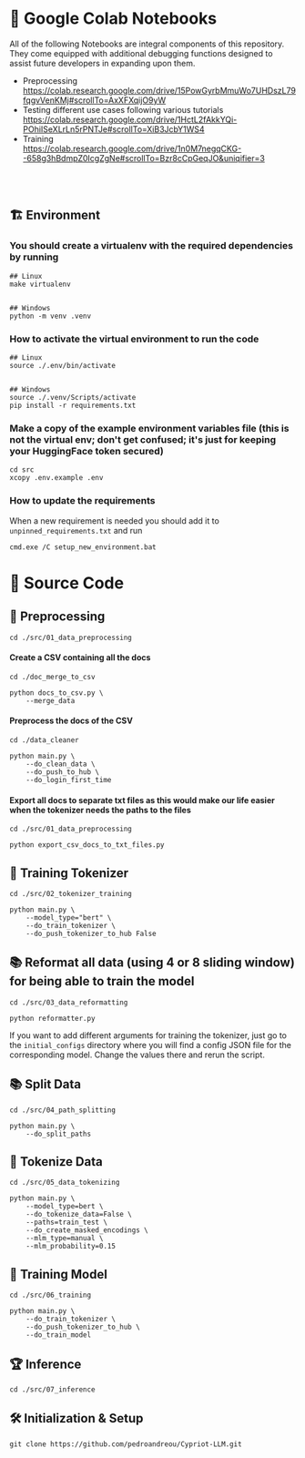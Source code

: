 # :memo: Google Colab Notebooks
All of the following Notebooks are integral components of this repository. They come equipped with additional debugging functions designed to assist future developers in expanding upon them.<br>
- Preprocessing<br>
    https://colab.research.google.com/drive/15PowGyrbMmuWo7UHDszL79fqgvVenKMj#scrollTo=AxXFXqijO9yW
- Testing different use cases following various tutorials<br>
    https://colab.research.google.com/drive/1HctL2fAkkYQi-POhiISeXLrLn5rPNTJe#scrollTo=XiB3JcbY1WS4
- Training<br>
    https://colab.research.google.com/drive/1n0M7negqCKG--658g3hBdmpZ0IcgZgNe#scrollTo=Bzr8cCpGeqJO&uniqifier=3
<br>
<br>

## :building_construction: Environment

### You should create a virtualenv with the required dependencies by running
```
## Linux
make virtualenv


## Windows
python -m venv .venv
```


### How to activate the virtual environment to run the code
```
## Linux
source ./.env/bin/activate


## Windows
source ./.venv/Scripts/activate
pip install -r requirements.txt
```


### Make a copy of the example environment variables file (this is not the virtual env; don't get confused; it's just for keeping your HuggingFace token secured)
```
cd src
xcopy .env.example .env
```


### How to update the requirements
When a new requirement is needed you should add it to `unpinned_requirements.txt` and run
```
cmd.exe /C setup_new_environment.bat
```


# :crossed_flags: Source Code
## :hammer: Preprocessing
```
cd ./src/01_data_preprocessing
```

#### Create a CSV containing all the docs
```
cd ./doc_merge_to_csv

python docs_to_csv.py \
    --merge_data
```

#### Preprocess the docs of the CSV
```
cd ./data_cleaner

python main.py \
    --do_clean_data \
    --do_push_to_hub \
    --do_login_first_time
```


#### Export all docs to separate txt files as this would make our life easier when the tokenizer needs the paths to the files
```
cd ./src/01_data_preprocessing

python export_csv_docs_to_txt_files.py
```


## :runner: Training Tokenizer
```
cd ./src/02_tokenizer_training

python main.py \
    --model_type="bert" \
    --do_train_tokenizer \
    --do_push_tokenizer_to_hub False
```


## :books: Reformat all data (using 4 or 8 sliding window) for being able to train the model
```
cd ./src/03_data_reformatting

python reformatter.py
```

If you want to add different arguments for training the tokenizer, just go to the `initial_configs` directory where you will find a config JSON file for the corresponding model. Change the values there and rerun the script.


## :books: Split Data
```
cd ./src/04_path_splitting

python main.py \
    --do_split_paths
```


## :runner: Tokenize Data
```
cd ./src/05_data_tokenizing

python main.py \
    --model_type=bert \
    --do_tokenize_data=False \
    --paths=train_test \
    --do_create_masked_encodings \
    --mlm_type=manual \
    --mlm_probability=0.15
```


## :runner: Training Model
```
cd ./src/06_training

python main.py \
    --do_train_tokenizer \
    --do_push_tokenizer_to_hub \
    --do_train_model
```


## :trophy: Inference
```
cd ./src/07_inference
```


## 🛠 Initialization & Setup
    git clone https://github.com/pedroandreou/Cypriot-LLM.git
